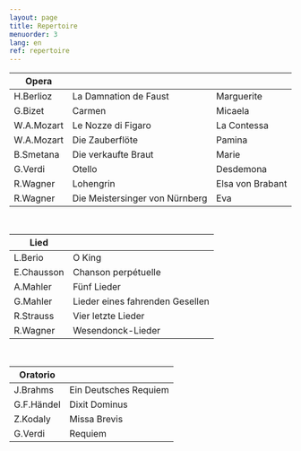 ```yaml
---
layout: page
title: Repertoire
menuorder: 3
lang: en
ref: repertoire
---
```



|Opera | | |
| -------- | ----- | ---- |
| H.Berlioz | La Damnation de Faust | Marguerite |
| G.Bizet | Carmen | Micaela |
| W.A.Mozart | Le Nozze di Figaro | La Contessa |
| W.A.Mozart | Die Zauberflöte | Pamina |
| B.Smetana | Die verkaufte Braut | Marie |
| G.Verdi | Otello | Desdemona |
| R.Wagner | Lohengrin | Elsa von Brabant |
| R.Wagner | Die Meistersinger von Nürnberg | Eva |

&nbsp;

| Lied| | 
| -------- | ----- |
| L.Berio | O King |
| E.Chausson | Chanson perpétuelle |
| A.Mahler | Fünf Lieder |
| G.Mahler | Lieder eines fahrenden Gesellen |
| R.Strauss | Vier letzte Lieder |
| R.Wagner | Wesendonck-Lieder |

&nbsp;

| Oratorio| | 
| -------- | ----- |
| J.Brahms | Ein Deutsches Requiem |
| G.F.Händel | Dixit Dominus |
| Z.Kodaly| Missa Brevis |
| G.Verdi | Requiem |
